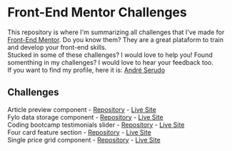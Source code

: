 # Front-End Mentor Challenges
This repository is where I'm summarizing all challenges that I've made for [Front-End Mentor](https://www.frontendmentor.io/).
Do you know them? They are a great plataform to train and develop your front-end skills.<br>
Stucked in some of these challenges? I would love to help you!
Found somenthing in my challenges? I would love to hear your feedback too.<br>
If you want to find my profile, here it is: [André Serudo](https://www.frontendmentor.io/profile/andreserudo)

## Challenges

Article preview component - [Repository](https://github.com/andreserudo/articlePreview) - [Live Site](https://fylo-data-henna.vercel.app/)<br>
Fylo data storage component - [Repository](https://github.com/andreserudo/fyloData) - [Live Site](https://fylo-data-henna.vercel.app/)<br>
Coding bootcamp testimonials slider - [Repository](https://github.com/andreserudo/testimonialSlider) - [Live Site](https://testimonial-slider-serudo.vercel.app/)<br>
Four card feature section - [Repository](https://github.com/andreserudo/fourCards) - [Live Site](https://four-cards-serudo.vercel.app/)<br>
Single price grid component - [Repository](https://github.com/andreserudo/singlePriceGrid) - [Live Site](https://single-price-grid-serudo.vercel.app/)
